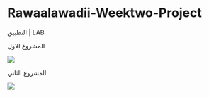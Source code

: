 # Rawaalawadii-Weektwo-Project






التطبيق | LAB 

المشروع الاول 


![](https://paper-attachments.dropbox.com/s_6F348AC67C0FECF596E6E1CB71AE139BE7EAE5F35281837A29764FC5438B94A2_1641652550423_++--++...png)


المشروع الثاني 


![](https://paper-attachments.dropbox.com/s_6F348AC67C0FECF596E6E1CB71AE139BE7EAE5F35281837A29764FC5438B94A2_1641652618580_++--++...png)

